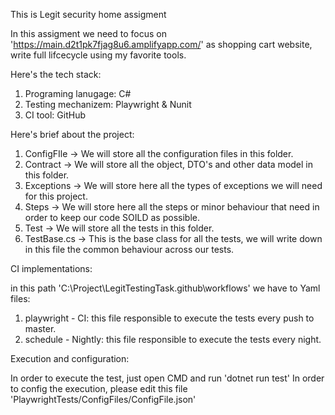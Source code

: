 This is Legit security home assigment

In this assigment we need to focus on 'https://main.d2t1pk7fjag8u6.amplifyapp.com/' as shopping cart website, write full lifcecycle using my favorite tools.

Here's the tech stack: 

1. Programing lanugage: C#
2. Testing mechanizem: Playwright & Nunit
3. CI tool: GitHub

Here's brief about the project: 

1. ConfigFIle -> We will store all the configuration files in this folder.
2. Contract -> We will store all the object, DTO's and other data model in this folder.
3. Exceptions -> We will store here all the types of exceptions we will need for this project.
4. Steps -> We will store here all the steps or minor behaviour that need in order to keep our code SOILD as possible.
5. Test -> We will store all the tests in this folder.
6. TestBase.cs -> This is the base class for all the tests, we will write down in this file the common behaviour across our tests.

CI implementations:

in this path 'C:\Project\LegitTestingTask\.github\workflows' we have to Yaml files:
1. playwright - CI: this file responsible to execute the tests every push to master.
2. schedule - Nightly: this file responsible to execute the tests every night.

Execution and configuration:

In order to execute the test, just open CMD and run 'dotnet run test'
In order to config the execution, please edit this file 'PlaywrightTests/ConfigFiles/ConfigFile.json'
